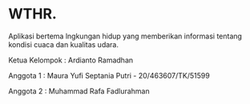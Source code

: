 # WTHR.
Aplikasi bertema lngkungan hidup yang memberikan informasi tentang kondisi cuaca dan kualitas udara.

Ketua Kelompok : Ardianto Ramadhan

Anggota 1      : Maura Yufi Septania Putri - 20/463607/TK/51599

Anggota 2      : Muhammad Rafa Fadlurahman
